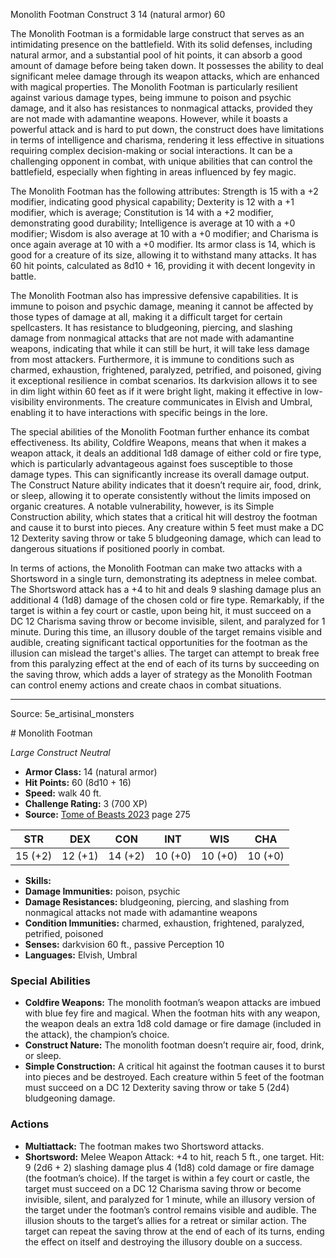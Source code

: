 <MonsterName/>Monolith Footman</MonsterName>
<CreatureType/>Construct</CreatureType>
<CR/>3</CR>
<AC/>14 (natural armor)</AC>
<HP/>60</HP>
<summary>The Monolith Footman is a formidable large construct that serves as an intimidating presence on the battlefield. With its solid defenses, including natural armor, and a substantial pool of hit points, it can absorb a good amount of damage before being taken down. It possesses the ability to deal significant melee damage through its weapon attacks, which are enhanced with magical properties. The Monolith Footman is particularly resilient against various damage types, being immune to poison and psychic damage, and it also has resistances to nonmagical attacks, provided they are not made with adamantine weapons. However, while it boasts a powerful attack and is hard to put down, the construct does have limitations in terms of intelligence and charisma, rendering it less effective in situations requiring complex decision-making or social interactions. It can be a challenging opponent in combat, with unique abilities that can control the battlefield, especially when fighting in areas influenced by fey magic.</summary>

<detail>

The Monolith Footman has the following attributes: Strength is 15 with a +2 modifier, indicating good physical capability; Dexterity is 12 with a +1 modifier, which is average; Constitution is 14 with a +2 modifier, demonstrating good durability; Intelligence is average at 10 with a +0 modifier; Wisdom is also average at 10 with a +0 modifier; and Charisma is once again average at 10 with a +0 modifier. Its armor class is 14, which is good for a creature of its size, allowing it to withstand many attacks. It has 60 hit points, calculated as 8d10 + 16, providing it with decent longevity in battle.

The Monolith Footman also has impressive defensive capabilities. It is immune to poison and psychic damage, meaning it cannot be affected by those types of damage at all, making it a difficult target for certain spellcasters. It has resistance to bludgeoning, piercing, and slashing damage from nonmagical attacks that are not made with adamantine weapons, indicating that while it can still be hurt, it will take less damage from most attackers. Furthermore, it is immune to conditions such as charmed, exhaustion, frightened, paralyzed, petrified, and poisoned, giving it exceptional resilience in combat scenarios. Its darkvision allows it to see in dim light within 60 feet as if it were bright light, making it effective in low-visibility environments. The creature communicates in Elvish and Umbral, enabling it to have interactions with specific beings in the lore.

The special abilities of the Monolith Footman further enhance its combat effectiveness. Its ability, Coldfire Weapons, means that when it makes a weapon attack, it deals an additional 1d8 damage of either cold or fire type, which is particularly advantageous against foes susceptible to those damage types. This can significantly increase its overall damage output. The Construct Nature ability indicates that it doesn’t require air, food, drink, or sleep, allowing it to operate consistently without the limits imposed on organic creatures. A notable vulnerability, however, is its Simple Construction ability, which states that a critical hit will destroy the footman and cause it to burst into pieces. Any creature within 5 feet must make a DC 12 Dexterity saving throw or take 5 bludgeoning damage, which can lead to dangerous situations if positioned poorly in combat.

In terms of actions, the Monolith Footman can make two attacks with a Shortsword in a single turn, demonstrating its adeptness in melee combat. The Shortsword attack has a +4 to hit and deals 9 slashing damage plus an additional 4 (1d8) damage of the chosen cold or fire type. Remarkably, if the target is within a fey court or castle, upon being hit, it must succeed on a DC 12 Charisma saving throw or become invisible, silent, and paralyzed for 1 minute. During this time, an illusory double of the target remains visible and audible, creating significant tactical opportunities for the footman as the illusion can mislead the target's allies. The target can attempt to break free from this paralyzing effect at the end of each of its turns by succeeding on the saving throw, which adds a layer of strategy as the Monolith Footman can control enemy actions and create chaos in combat situations.</detail>



---

Source: 5e_artisinal_monsters

<statblock>
# Monolith Footman

*Large* *Construct* *Neutral*

- **Armor Class:** 14 (natural armor)
- **Hit Points:** 60 (8d10 + 16)
- **Speed:** walk 40 ft.
- **Challenge Rating:** 3 (700 XP)
- **Source:** [Tome of Beasts 2023](https://koboldpress.com/kpstore/product/tome-of-beasts-1-2023-edition/) page 275

| STR | DEX | CON | INT | WIS | CHA |
| --- | --- | --- | --- | --- | --- |
| 15 (+2) | 12 (+1) | 14 (+2) | 10 (+0) | 10 (+0) | 10 (+0) |

- **Skills:** 
- **Damage Immunities:** poison, psychic
- **Damage Resistances:** bludgeoning, piercing, and slashing from nonmagical attacks not made with adamantine weapons
- **Condition Immunities:** charmed, exhaustion, frightened, paralyzed, petrified, poisoned
- **Senses:** darkvision 60 ft., passive Perception 10
- **Languages:** Elvish, Umbral

### Special Abilities

- **Coldfire Weapons:** The monolith footman’s weapon attacks are imbued with blue fey fire and magical. When the footman hits with any weapon, the weapon deals an extra 1d8 cold damage or fire damage (included in the attack), the champion’s choice.
- **Construct Nature:** The monolith footman doesn’t require air, food, drink, or sleep.
- **Simple Construction:** A critical hit against the footman causes it to burst into pieces and be destroyed. Each creature within 5 feet of the footman must succeed on a DC 12 Dexterity saving throw or take 5 (2d4) bludgeoning damage.

### Actions

- **Multiattack:** The footman makes two Shortsword attacks.
- **Shortsword:** Melee Weapon Attack: +4 to hit, reach 5 ft., one target. Hit: 9 (2d6 + 2) slashing damage plus 4 (1d8) cold damage or fire damage (the footman’s choice). If the target is within a fey court or castle, the target must succeed on a DC 12 Charisma saving throw or become invisible, silent, and paralyzed for 1 minute, while an illusory version of the target under the footman’s control remains visible and audible. The illusion shouts to the target’s allies for a retreat or similar action. The target can repeat the saving throw at the end of each of its turns, ending the effect on itself and destroying the illusory double on a success.
</statblock>



